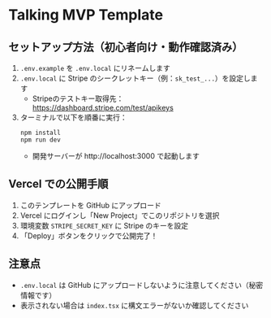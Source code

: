 # Talking MVP Template

## セットアップ方法（初心者向け・動作確認済み）

1. `.env.example` を `.env.local` にリネームします  
2. `.env.local` に Stripe のシークレットキー（例：`sk_test_...`）を設定します  
   - Stripeのテストキー取得先：https://dashboard.stripe.com/test/apikeys
3. ターミナルで以下を順番に実行：
   ```
   npm install
   npm run dev
   ```
   - 開発サーバーが http://localhost:3000 で起動します

## Vercel での公開手順

1. このテンプレートを GitHub にアップロード
2. Vercel にログインし「New Project」でこのリポジトリを選択
3. 環境変数 `STRIPE_SECRET_KEY` に Stripe のキーを設定
4. 「Deploy」ボタンをクリックで公開完了！

## 注意点

- `.env.local` は GitHub にアップロードしないように注意してください（秘密情報です）
- 表示されない場合は `index.tsx` に構文エラーがないか確認してください
